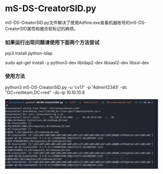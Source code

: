 # mS-DS-CreatorSID.py
mS-DS-CreatorSID.py文件解决了使用Adfine.exe查看机器账号的mS-DS-CreatorSID属性和被杀软标记的麻烦。
### 如果运行出现问题请使用下面两个方法尝试
pip3 install python-ldap

sudo apt-get install -y python3-dev libldap2-dev libsasl2-dev libssl-dev  
### 使用方法
python3 mS-DS-CreatorSID.py -u 'cv17' -p 'Admin12345' -dc "DC=redteam,DC=red" -dc-ip 10.10.10.8

![image](https://github.com/Allengot/tools/blob/main/mS-DS-CreatorSID/mS-DS-CreatorSID.png?raw=true)
